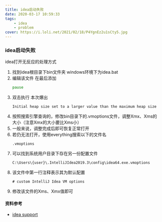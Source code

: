 ```yaml
---
title: idea启动失败
date: 2020-03-17 10:59:33
tags:
    - idea
    - problem
cover: https://i.loli.net/2021/02/18/P4YgnEz2u1sCty5.jpg
---
```



### idea启动失败

idea打开无反应的处理方式

1. 找到idea根目录下bin文件夹 windows环境下为idea.bat 
2. 编辑该文件 在最后添加
    ```cmd
    pause
    ```
3. 双击执行 本次爆出
    ```text
    Initial heap size set to a larger value than the maximum heap size
    ```
4. 按照搜索引擎查询的，修改bin目录下的.vmoptions文件，调整Xmx、Xms的大小（注意Xmx的大小要比Xms小）
5. 一般来说，调整完成后即可恢复正常打开
6. 若仍无法打开，使用everything搜索以下的文件名
    ```text
    .vmoptions
    ```
7. 可以找到系统用户目录下存在另一份配置文件
    ```text
    C:\Users\{user}\.IntelliJIdea2019.3\config\idea64.exe.vmoptions
    ```
8. 该文件中第一行注释表示其为默认配置
    ```text
    # custom IntelliJ Idea VM options
    ```
9. 修改该文件的Xms、Xmx值即可

#### 资料参考
- [idea support](https://intellij-support.jetbrains.com/hc/en-us/community/posts/360004331580-Afte-2019-2-update-IntelliJ-fails-to-start-in-Windows?flash_digest=9c94f709c65b9fe387a6fd154209a564d7a00f11)